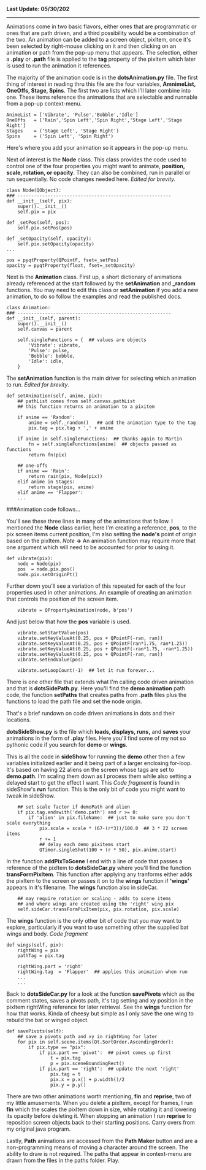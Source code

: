 

**Last Update: 05/30/202**

---


Animations come in two basic flavors, either ones that are programmatic or 
ones that are path driven, and a third possibility would be a combination of the two.  An animation can be added to a screen object, pixItem, once it's been selected by right-mouse clicking on it and then clicking on an animation or path from the pop-up menu that appears. The selection, either a **.play** or **.path** file is applied to the **tag** property of the pixItem which later is used to run the animation it references.
 
The majority of the animation code is in the **dotsAnimation.py** file.  The first thing of interest in reading thru this file are the four variables, **AmnimeList, OneOffs, Stage, Spins**. The first two are lists which I'll later combine into one. These items reference the animations that are selectable and runnable from a pop-up context-menu. 

	AnimeList = ['Vibrate', 'Pulse','Bobble','Idle']
	OneOffs   = ['Rain','Spin Left','Spin Right','Stage Left','Stage Right']
	Stages    = ('Stage Left', 'Stage Right')
	Spins     = ('Spin Left', 'Spin Right')
	
Here's where you add your animation so it appears in the pop-up menu.

Next of interest is the **Node** class.  This class   provides the code used to control one of the four properties you might want to animate, **position, scale, rotation, or opacity**. They can also be combined, run in parallel or run sequentially.  No code changes needed here.  *Edited for brevity.*

	class Node(QObject):
	### --------------------------------------------------------
    def __init__(self, pix):
        super().__init__()
        self.pix = pix

    def _setPos(self, pos):
        self.pix.setPos(pos)

    def _setOpacity(self, opacity):
        self.pix.setOpacity(opacity)
    ...

    pos = pyqtProperty(QPointF, fset=_setPos)
    opacity = pyqtProperty(float, fset=_setOpacity)


Next is the **Animation** class.  First up, a short dictionary of animations already referenced at the start followed by the **setAnimation** and **_random** functions. You may need to edit this class or **setAnimation** if you add a new animation, to do so follow the examples and read the published docs.  

	class Animation:
	### --------------------------------------------------------
    def __init__(self, parent):
        super().__init__()
        self.canvas = parent 
    
        self.singleFunctions = {  ## values are objects 
            'Vibrate': vibrate,  
            'Pulse': pulse,
            'Bobble': bobble,
            'Idle': idle,
        }

The **setAnimation** function is the main driver for selecting which 
animation to run. *Edited for brevity*.

    def setAnimation(self, anime, pix):
        ## pathList comes from self.canvas.pathList
        ## this function returns an animation to a pixitem
        
        if anime == 'Random':
            anime = self._random()   ## add the animation type to the tag
            pix.tag = pix.tag + ',' + anime 

        if anime in self.singleFunctions:  ## thanks again to Martin
            fn = self.singleFunctions[anime]  ## objects passed as functions
            return fn(pix)

        ## one-offs
        if anime == 'Rain':
            return rain(pix, Node(pix))
        elif anime in Stages:
            return stage(pix, anime)
        elif anime == 'Flapper':
		...

###Animation code follows...

You'll see these three lines in many of the animations that follow.  I mentioned the **Node** class earlier, here I'm creating a reference, **pos**, to the pix screen items current position, I'm also setting the **node's** point of origin based on the pixItem.  *Note* **->** An animation function may require more that one argument which will need to be accounted for prior to using it.

	def vibrate(pix):  
	    node = Node(pix)
	    pos  = node.pix.pos()
	    node.pix.setOriginPt()

Further down you'll see a variation of this repeated for each of the four properties used in other animations. An example of creating an animation that controls the position of the screen item.

   		vibrate = QPropertyAnimation(node, b'pos')

And just below that how the **pos** variable is used.

	    vibrate.setStartValue(pos)
	    vibrate.setKeyValueAt(0.25, pos + QPointF(-ran, ran))
	    vibrate.setKeyValueAt(0.25, pos + QPointF(ran*1.75, ran*1.25))
	    vibrate.setKeyValueAt(0.25, pos + QPointF(-ran*1.75, -ran*1.25))           
	    vibrate.setKeyValueAt(0.25, pos + QPointF(-ran, ran))
	    vibrate.setEndValue(pos)
	
	    vibrate.setLoopCount(-1)  ## let it run forever...

There is one other file that extends what I'm calling code driven animation and that is  **dotsSidePath.py**. Here you'll find the **demo animation** path code, the function **setPaths** that creates paths from **.path** files plus the functions to load the path file and set the node origin.

That's a brief rundown on code driven animations in dots and their locations.

**dotsSideShow.py** is the file which **loads, displays, runs,** and **saves** your animations in the form of **.play** files. Here you'll find some of my not so pythonic code if you search for **demo** or **wings**.  

This is all the code in **sideShow** for running the **demo** other then a few variables initialized earlier and it being part of a larger enclosing for-loop. It's based on having 22 aliens on the screen whose tags are set to **demo.path**. I'm scaling them down as I process them while also setting a delayed start to get the effect I want. This *Code fragment* is found in sideShow's **run** function. This is the only bit of code you might want to tweak in sideShow.
	
		## set scale factor if demoPath and alien
		if pix.tag.endswith('demo.path') and r >= 0:  
		    if 'alien' in pix.fileName:  ## just to make sure you don't scale everything
		        pix.scale = scale * (67-(r*3))/100.0  ## 3 * 22 screen items
		        r += 1
		        ## delay each demo pixitems start 
		        QTimer.singleShot(100 + (r * 50), pix.anime.start)
		        
		        
 

In the function **addPixToScene** I end with a line of code that passes a reference of the pixItem to **dotsSideCar.py** where you'll find the function **transFormPixItem**. This function after applying any tranforms either adds the pixItem to the screen or passes it on to the **wings** function if **'wings'** appears in it's filename. The **wings** function also in sideCar.  

        ## may require rotation or scaling - adds to scene items
        ## and where wings are created using the 'right' wing pix
        self.sideCar.transFormPixItem(pix, pix.rotation, pix.scale)

The **wings** function is the only other bit of code that you may want to explore, particularly if you want to use something other the supplied bat wings and body.  *Code fragment* 

    def wings(self, pix):
        rightWing = pix
        pathTag = pix.tag
  
        rightWing.part = 'right'
        rightWing.tag  = 'Flapper'  ## applies this animation when run
		...
		...
		
Back to **dotsSideCar.py** for a look at the function **savePivots** which as the comment states, saves a pivots path, it's tag setting and xy position in the pixItem rightWing reference for later retrieval.  See the **wings** function for how that works. Kinda of cheesy but simple as I only save the one wing to rebuild the bat or winged object.

    def savePivots(self):
        ## save a pivots path and xy in rightWing for later
        for pix in self.scene.items(Qt.SortOrder.AscendingOrder):
            if pix.type == "pix":      
                if pix.part == 'pivot':  ## pivot comes up first
                    t = pix.tag
                    p = pix.sceneBoundingRect()
                if pix.part == 'right':  ## update the next 'right'
                    pix.tag = t
                    pix.x = p.x() + p.width()/2
                    pix.y = p.y()

There are two other animations worth mentioning, **fin** and **reprise**, two of my little amusements. When you delete a pixItem, except for frames, I run **fin** which the scales the pixItem down in size, while rotating it and lowering its opacity before deleting it. When stopping an animation I run **reprise** to reposition screen objects back to their starting positions.  Carry overs from my original java program. 

Lastly, **Path** animations are accessed from the **Path Maker** button and are a non-programming means of moving a character around the screen. The ability to draw is not required. The paths that appear in context-menu are drawn from the files in the paths folder. Play.  






